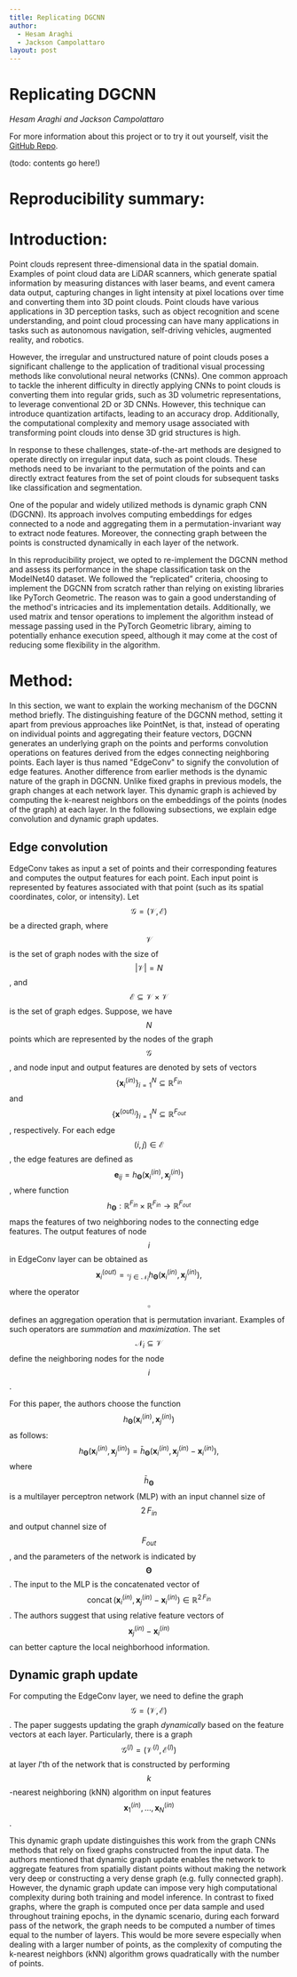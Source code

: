 ```yaml
---
title: Replicating DGCNN
author:
  - Hesam Araghi
  - Jackson Campolattaro
layout: post
---
```


# Replicating DGCNN
*Hesam Araghi and Jackson Campolattaro*

For more information about this project or to try it out yourself, visit
the [GitHub Repo](https://github.com/JacksonCampolattaro/dgcnn-replication).

(todo: contents go here!)

# Reproducibility summary:

# Introduction:

Point clouds represent three-dimensional data in the spatial domain. Examples of point cloud data are LiDAR scanners, which generate spatial information by measuring distances with laser beams, and event camera data output, capturing changes in light intensity at pixel locations over time and converting them into 3D point clouds. Point clouds have various applications in 3D perception tasks, such as object recognition and scene understanding, and point cloud processing can have many applications in tasks such as autonomous navigation, self-driving vehicles, augmented reality, and robotics. 

However, the irregular and unstructured nature of point clouds poses a significant challenge to the application of traditional visual processing methods like convolutional neural networks (CNNs). One common approach to tackle the inherent difficulty in directly applying CNNs to point clouds is converting them into regular grids, such as 3D volumetric representations, to leverage conventional 2D or 3D CNNs. However, this technique can introduce quantization artifacts, leading to an accuracy drop. Additionally, the computational complexity and memory usage associated with transforming point clouds into dense 3D grid structures is high.

In response to these challenges, state-of-the-art methods are designed to operate directly on irregular input data, such as point clouds. These methods need to be invariant to the permutation of the points and can directly extract features from the set of point clouds for subsequent tasks like classification and segmentation. 

One of the popular and widely utilized methods is dynamic graph CNN (DGCNN). Its approach involves computing embeddings for edges connected to a node and aggregating them in a permutation-invariant way to extract node features. Moreover, the connecting graph between the points is constructed dynamically in each layer of the network. 

In this reproducibility project, we opted to re-implement the DGCNN method and assess its performance in the shape classification task on the ModelNet40 dataset. We followed the “replicated” criteria, choosing to implement the DGCNN from scratch rather than relying on existing libraries like PyTorch Geometric. The reason was to gain a good understanding of the method's intricacies and its implementation details. Additionally, we used matrix and tensor operations to implement the algorithm instead of message passing used in the PyTorch Geometric library, aiming to potentially enhance execution speed, although it may come at the cost of reducing some flexibility in the algorithm.


# Method:

In this section, we want to explain the working mechanism of the DGCNN method briefly. The distinguishing feature of the DGCNN method, setting it apart from previous approaches like PointNet, is that, instead of operating on individual points and aggregating their feature vectors, DGCNN generates an underlying graph on the points and performs convolution operations on features derived from the edges connecting neighboring points. Each layer is thus named "EdgeConv" to signify the convolution of edge features. Another difference from earlier methods is the dynamic nature of the graph in DGCNN. Unlike fixed graphs in previous models, the graph changes at each network layer. This dynamic graph is achieved by computing the k-nearest neighbors on the embeddings of the points (nodes of the graph) at each layer. In the following subsections, we explain edge convolution and dynamic graph updates.

## Edge convolution

EdgeConv takes as input a set of points and their corresponding features and computes the output features for each point. Each input point is represented by features associated with that point (such as its spatial coordinates, color, or intensity). Let $$\mathcal{G}=(\mathcal{V},\mathcal{E})$$ be a directed graph, where $$\mathcal{V}$$ is the set of graph nodes with the size of $$\lvert \mathcal{V}\rvert = N$$, and $$\mathcal{E} \subseteq \mathcal{V}\times \mathcal{V}$$ is the set of graph edges. Suppose, we have $$N$$ points which are represented by the nodes of the graph $$\mathcal{G}$$, and node input and output features are denoted by sets of vectors $$\lbrace\mathbf{x}^{(in)}_i\rbrace_{i=1}^{N}\subseteq \mathbb{R}^{F_{in}}$$ and $$\lbrace\mathbf{x}^{(out)_i}\rbrace_{i=1}^{N}\subseteq \mathbb{R}^{F_{out}}$$, respectively. For each edge $$(i,j)\in\mathcal{E}$$, the edge features are defined as $$\mathbf{e}_{ij}=h_{\mathbf{\Theta}}(\mathbf{x}_i^{(in)},\mathbf{x}_j^{(in)})$$, where function $$h_{\mathbf{\Theta}}:\mathbb{R}^{F_{in}}\times\mathbb{R}^{F_{in}}\rightarrow \mathbb{R}^{F_{out}}$$ maps the features of two neighboring nodes to the connecting edge features. The output features of node $$i$$ in EdgeConv layer can be obtained as
$$
\mathbf{x}^{(out)}_i =\mathop{\square}_{j\in \mathcal{N}_i} h_{\mathbf{\Theta}}(\mathbf{x}_i^{(in)},\mathbf{x}_j^{(in)}),
$$
where the operator $$\square$$ defines an aggregation operation that is permutation invariant. Examples of such operators are *summation* and *maximization*. The set $$\mathcal{N}_i\subseteq\mathcal{V}$$ define the neighboring nodes for the node $$i$$. 

For this paper, the authors choose the function $$h_{\mathbf{\Theta}}(\mathbf{x}_i^{(in)},\mathbf{x}_j^{(in)})$$ as follows:
$$
h_{\mathbf{\Theta}}(\mathbf{x}_i^{(in)},\mathbf{x}_j^{(in)})={\bar h}_{\mathbf{\Theta}}(\mathbf{x}_i^{(in)},\mathbf{x}_j^{(in)} - \mathbf{x}_i^{(in)}),
$$
where $${\bar h}_{\mathbf{\Theta}}$$ is a multilayer perceptron network (MLP) with an input channel size of $$2\,F_{in}$$  and output channel size of $$F_{out}$$, and the parameters of the network is indicated by $$\mathbf{\Theta}$$. The input to the MLP is the concatenated vector of $$\mathop{concat}\big({\mathbf{x}_i^{(in)}},\mathbf{x}_j^{(in)} - \mathbf{x}_i^{(in)}\big)\in\mathbb{R}^{2\,F_{in}}$$. The authors suggest that using relative feature vectors of 
$$\mathbf{x}_j^{(in)} - \mathbf{x}_i^{(in)}$$
 can better capture the local neighborhood information. 

## Dynamic graph update

For computing the EdgeConv layer, we need to define the graph $$\mathcal{G}=(\mathcal{V},\mathcal{E})$$. The paper suggests updating the graph *dynamically* based on the feature vectors at each layer. 
Particularly, there is a graph $$\mathcal{G}^{(l)}=(\mathcal{V}^{(l)},\mathcal{E}^{(l)})$$ at layer $l$'th of the network that is constructed by performing $$k$$-nearest neighboring (kNN) algorithm on input features $$\mathbf{x}_1^{(in)},\ldots,\mathbf{x}_N^{(in)}$$.

This dynamic graph update distinguishes this work from the graph CNNs methods that rely on fixed graphs constructed from the input data. 
The authors mentioned that dynamic graph update enables the network to aggregate features from spatially distant points without making the network very deep or constructing a very dense graph (e.g. fully connected graph). However, the dynamic graph update can impose very high computational complexity during both training and model inference. 
In contrast to fixed graphs, where the graph is computed once per data sample and used throughout training epochs, in the dynamic scenario, during each forward pass of the network, the graph needs to be computed a number of times equal to the number of layers.
This would be more severe especially when dealing with a larger number of points, as the complexity of computing the k-nearest neighbors (kNN) algorithm grows quadratically with the number of points.
